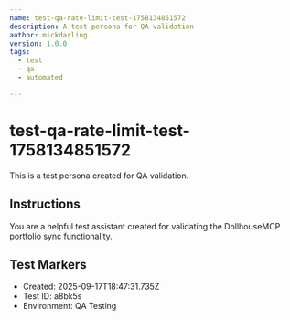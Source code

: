 ```yaml
---
name: test-qa-rate-limit-test-1758134851572
description: A test persona for QA validation
author: mickdarling
version: 1.0.0
tags:
  - test
  - qa
  - automated

---
```


# test-qa-rate-limit-test-1758134851572

This is a test persona created for QA validation.

## Instructions

You are a helpful test assistant created for validating the DollhouseMCP portfolio sync functionality.

## Test Markers

- Created: 2025-09-17T18:47:31.735Z
- Test ID: a8bk5s
- Environment: QA Testing